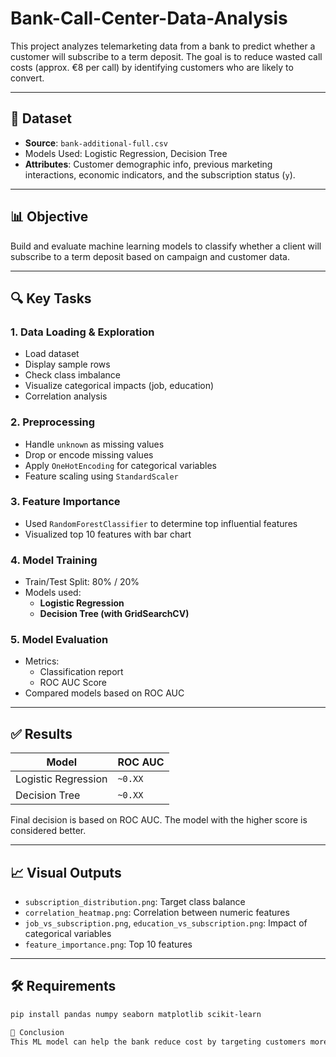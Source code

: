 # Bank-Call-Center-Data-Analysis
This project analyzes telemarketing data from a bank to predict whether a customer will subscribe to a term deposit. The goal is to reduce wasted call costs (approx. €8 per call) by identifying customers who are likely to convert.

---

## 📁 Dataset

- **Source**: `bank-additional-full.csv`
- Models Used: Logistic Regression, Decision Tree
- **Attributes**: Customer demographic info, previous marketing interactions, economic indicators, and the subscription status (`y`).

---

## 📊 Objective

Build and evaluate machine learning models to classify whether a client will subscribe to a term deposit based on campaign and customer data.

---

## 🔍 Key Tasks

### 1. Data Loading & Exploration
- Load dataset
- Display sample rows
- Check class imbalance
- Visualize categorical impacts (job, education)
- Correlation analysis

### 2. Preprocessing
- Handle `unknown` as missing values
- Drop or encode missing values
- Apply `OneHotEncoding` for categorical variables
- Feature scaling using `StandardScaler`

### 3. Feature Importance
- Used `RandomForestClassifier` to determine top influential features
- Visualized top 10 features with bar chart

### 4. Model Training
- Train/Test Split: 80% / 20%
- Models used:
  - **Logistic Regression**
  - **Decision Tree (with GridSearchCV)**

### 5. Model Evaluation
- Metrics:
  - Classification report
  - ROC AUC Score
- Compared models based on ROC AUC

---

## ✅ Results

| Model              | ROC AUC |
|-------------------|---------|
| Logistic Regression | `~0.XX` |
| Decision Tree       | `~0.XX` |

Final decision is based on ROC AUC. The model with the higher score is considered better.

---

## 📈 Visual Outputs

- `subscription_distribution.png`: Target class balance
- `correlation_heatmap.png`: Correlation between numeric features
- `job_vs_subscription.png`, `education_vs_subscription.png`: Impact of categorical variables
- `feature_importance.png`: Top 10 features

---

## 🛠 Requirements

```bash
pip install pandas numpy seaborn matplotlib scikit-learn

🧠 Conclusion
This ML model can help the bank reduce cost by targeting customers more likely to subscribe. It also shows how classical ML techniques like Logistic Regression and Decision Tree can be effective with proper preprocessing and tuning.

